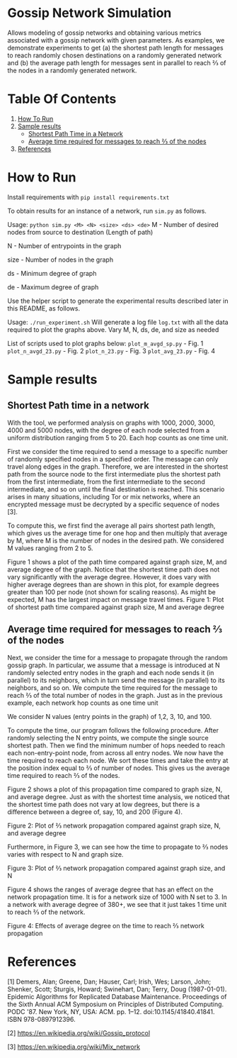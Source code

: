 # Gossip Network Simulation

Allows modeling of gossip networks and obtaining various metrics associated with a gossip network with given parameters. As examples, we demonstrate experiments to get (a) the shortest path length for messages to reach randomly chosen destinations on a randomly generated network and (b) the average path length for messages sent in parallel to reach ⅔ of the nodes in a randomly generated network.

# Table Of Contents
1. [How To Run](#how-to-run)
2. [Sample results](#sample-results)
    - [Shortest Path Time in a Network](#shortest-path-time-in-a-network)
    - [Average time required for messages to reach ⅔ of the nodes](#average-time-required-for-messages-to-reach--of-the-nodes)
3. [References](#references)

# How to Run

Install requirements with `pip install requirements.txt`

To obtain results for an instance of a network, run `sim.py` as follows.

Usage:
`python sim.py <M> <N> <size> <ds> <de>`
M -  Number of desired nodes from source to destination (Length of path)

N - Number of entrypoints in the graph

size - Number of nodes in the graph

ds - Minimum degree of graph

de - Maximum degree of graph

Use the helper script to generate the experimental results described later in this README, as follows.

Usage:
`./run_experiment.sh`
Will generate a log file `log.txt` with all the data required to plot the graphs above. Vary M, N, ds, de, and size as needed

List of scripts used to plot graphs below:
`plot_m_avgd_sp.py` - Fig. 1
`plot_n_avgd_23.py` - Fig. 2
`plot_n_23.py` - Fig. 3
`plot_avg_23.py` - Fig. 4

# Sample results
## Shortest Path time in a network
With the tool, we performed analysis on graphs with 1000, 2000, 3000, 4000 and 5000 nodes, with the degree of each node selected from a uniform distribution ranging from 5 to 20. Each hop counts as one time unit.

First we consider the time required to send a message to a specific number of randomly specified nodes in a specified order. The message can only travel along edges in the graph. Therefore, we are interested in the shortest path from the source node to the first intermediate plus the shortest path from the first intermediate, from the first intermediate to the second intermediate, and so on until the final destination is reached. This scenario arises in many situations, including Tor or mix networks, where an encrypted message must be decrypted by a specific sequence of nodes [3].

To compute this, we first find the average all pairs shortest path length, which gives us the average time for one hop and then multiply that average by M, where M is the number of nodes in the desired path. We considered M values ranging from 2 to 5.

Figure 1 shows a plot of the path time compared against graph size, M, and average degree of the graph. Notice that the shortest time path does not vary significantly with the average degree. However, it does vary with higher average degrees than are shown in this plot, for example degrees greater than 100 per node (not shown for scaling reasons). As might be expected, M has the largest impact on message travel times.
Figure 1: Plot of shortest path time compared against graph size, M and average degree


## Average time required for messages to reach ⅔ of the nodes

Next, we consider the time for a message to propagate through the random gossip graph. In particular, we assume that a message is introduced at N randomly selected entry nodes in the graph and each node sends it (in parallel) to its neighbors, which in turn send the message (in parallel) to its neighbors, and so on. We compute the time required for the message to reach ⅔ of the total number of nodes in the graph. Just as in the previous example, each network hop counts as one time unit

We consider N values (entry points in the graph) of 1,2, 3, 10, and 100. 

To compute the time, our program follows the following procedure. After randomly selecting the N entry points, we compute the single source shortest path. Then we find the minimum number of hops needed to reach each non-entry-point node, from across all entry nodes. We now have the time required to reach each node. We sort these times and take the entry at the position index equal to ⅔ of number of nodes. This gives us the average time required to reach ⅔ of the nodes.

Figure 2 shows a plot of this propagation time compared to graph size, N, and average degree. Just as with the shortest time analysis, we noticed that the shortest time path does not vary at low degrees, but there is a difference between a degree of, say, 10, and 200 (Figure 4).



Figure 2: Plot of ⅔ network propagation compared against graph size, N, and average degree

Furthermore, in Figure 3, we can see how the time to propagate to ⅔ nodes varies with respect to N and graph size. 




Figure 3: Plot of ⅔ network propagation compared against graph size, and N


Figure 4 shows the ranges of average degree that has an effect on the network propagation time. It is for a network size of 1000 with N set to 3. In a network with average degree of 380+, we see that it just takes 1 time unit to reach ⅔ of the network.



Figure 4: Effects of average degree on the time to reach ⅔ network propagation




# References

[1] Demers, Alan; Greene, Dan; Hauser, Carl; Irish, Wes; Larson, John; Shenker, Scott; Sturgis, Howard; Swinehart, Dan; Terry, Doug (1987-01-01). Epidemic Algorithms for Replicated Database Maintenance. Proceedings of the Sixth Annual ACM Symposium on Principles of Distributed Computing. PODC '87. New York, NY, USA: ACM. pp. 1–12. doi:10.1145/41840.41841. ISBN 978-0897912396.

[2] https://en.wikipedia.org/wiki/Gossip_protocol

[3] https://en.wikipedia.org/wiki/Mix_network

